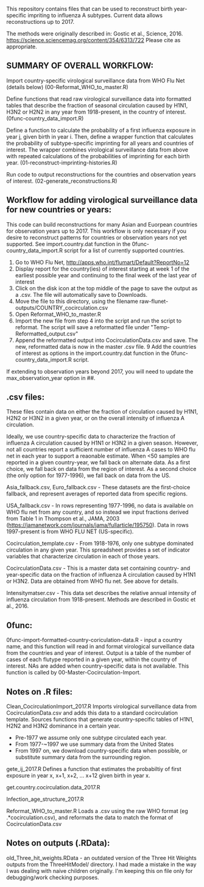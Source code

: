This repository contains files that can be used to reconstruct birth year-specific impriting to influenza A subtypes.
Current data allows reconstructions up to 2017.


The methods were originally described in: Gostic et al., Science, 2016. https://science.sciencemag.org/content/354/6313/722
Please cite as appropriate.

SUMMARY OF OVERALL WORKFLOW:
----------------------------
Import country-specific virological surveillance data from WHO Flu Net (details below) (00-Reformat_WHO_to_master.R)

Define functions that read raw virological surveillance data into formatted tables that describe the fraction of seasonal circulation caused by H1N1, H3N2 or H2N2 in any year from 1918-present, in the country of interest. (0func-country_data_import.R)


Define a function to calculate the probability of a first influenza exposure in year j, given birth in year i. Then, define a wrapper function that calculates the probability of subtype-specific imprinting for all years and countries of interest. The wrapper combines virological surveillance data from above with repeated calculations of the probabilities of imprinting for each birth year. (01-reconstruct-imprinting-histories.R)

Run code to output reconstructions for the countries and observation years of interest. (02-generate_reconstructions.R)



Workflow for adding virological surveillance data for new countries or years:
----------------------------------
This code can build reconstructions for many Asian and Euorpean countries for observation years up to 2017. This workflow is only necessary if you desire to reconstruct patterns for countries or observation years not yet supported. See import.country.dat function in the 0func-country_data_import.R script for a list of currently supported countries.

1. Go to WHO Flu Net, http://apps.who.int/flumart/Default?ReportNo=12
2. Display report for the country(ies) of interest starting at week 1 of the earliest possible year and continuing to the final week of the last year of interest
3. Click on the disk icon at the top middle of the page to save the output as a .csv. The file will automatically save to Downloads.
4. Move the file to this directory, using the filename raw-flunet-outputs/COUNTRY_cocirculation.csv
5. Open Reformat_WHO_to_master.R
6. Import the new file from step 4 into the script and run the script to reformat. The script will save a reformatted file under "Temp-Reformatted_output.csv"
7. Append the reformatted output into CocirculationData.csv and save. The new, reformatted data is now in the master .csv file.
9 Add the countries of interest as options in the import.country.dat function in the 0func-country_data_import.R script.

If extending to observation years beyond 2017, you will need to update the max_observation_year option in ##.



.csv files:
-----------------------
These files contain data on either the fraction of circulation caused by H1N1, H2N2 or H3N2 in a given year, or on the overall intensity of influenza A circulation.

Ideally, we use country-specific data to characterize the fraction of influenza A circulation caused by H1N1 or H3N2 in a given season. However, not all countries report a sufficient number of influenza A cases to WHO flu net in each year to support a reaonable estimate. When <50 samples are reported in a given country-year, we fall back on alternate data. As a first choice, we fall back on data from the region of interest. As a second choice (the only option for 1977-1996), we fall back on data from the US.

Asia_fallback.csv, Euro_fallback.csv -  These datasets are the first-choice fallback, and represent averages of reported data from specific regions.

USA_fallback.csv - In rows representing 1977-1996, no data is available on WHO flu net from any country, and so instead we input fractions derived from Table 1 in Thompson et al., JAMA, 2003 (https://jamanetwork.com/journals/jama/fullarticle/195750). Data in rows 1997-present is from WHO FLU NET (US-specific).

Cocirculation_template.csv - From 1918-1976, only one subtype dominated circulation in any given year. This spreadsheet provides a set of indicator variables that characterize circulation in each of those years.

CocirculationData.csv - This is a master data set containing country- and year-specific data on the fraction of influenza A circulation caused by H1N1 or H3N2. Data are obtained from WHO flu net. See above for details.

Intensitymatser.csv - This data set describes the relative annual intensity of influenza circulation from 1918-present. Methods are described in Gostic et al., 2016.




0func:
-------------------
0func-import-formatted-country-coriculation-data.R - input a country name, and this function will read in and format virological surveillance data from the countries and year of interest. Output is a table of the number of cases of each flutype reported in a given year, within the country of interest. NAs are added when country-specific data is not available. This function is called by 00-Master-Cocirculation-Import.



Notes on .R files:
-------------------
Clean_CocirculationImport_2017.R    Imports virological surveillance data from CocirculationData.csv and adds this data to a standard cocirculation template. Sources functions that generate country-specific tables of H1N1, H2N2 and H3N2 dominance in a certain year.
- Pre-1977 we assume only one subtype circulated each year.
- From 1977-~1997 we use summary data from the United States
- From 1997 on, we download country-specific data when possible, or substitute summary data from the surrounding region.

gete_ij_2017.R    Defines a function that estimates the probabiltiy of first exposure in year x, x+1, x+2, ... x+12 given birth in year x.

get.country.cocirculation.data_2017.R

Infection_age_structure_2017.R

Reformat_WHO_to_master.R    Loads a .csv using the raw WHO format (eg .*cocirculation.csv), and reformats the data to match the format of CocirculationData.csv


Notes on outputs (.RData):
--------------------------
old_Three_hit_weights.RData - an outdated version of the Three Hit Weights outputs from the ThreeHitModel/ directory. I had made a mistake in the way I was dealing with naive children originally. I'm keeping this on file only for debugging/work checking purposes.

